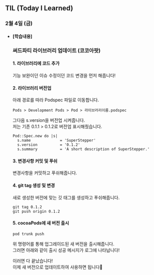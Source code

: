 ## TIL (Today I Learned)

### 2월 4일 (금)   

- #### [학습내용] 
  ### 써드파티 라이브러리 업데이트 (코코아팟)   
  #### 1. 라이브러리에 코드 추가   
  기능 보완이던 이슈 수정이던 코드 변경을 먼저 해줍니다!     
  
  #### 2. 라이브러리 버전업   
  아래 경로를 따라 Podspec 파일로 이동합니다.   
  ```
  Pods > Development Pods > Pod > 라이브러리이름.podspec
  ```
  그다음 s.version을 버전업 시켜줍니다.   
  저는 기존 0.1.1 > 0.1.2로 버전업 표시해줬습니다.   
  ```
  Pod::Spec.new do |s|
    s.name             = 'SuperStepper'
    s.version          = '0.1.2'
    s.summary          = 'A short description of SuperStepper.'
  ```
  
  #### 3. 변경사항 커밋 및 푸쉬   
  변경사항을 커밋하고 푸쉬해줍니다.   
  
  #### 4. git tag 생성 및 변경   
  새로 생성한 버전에 맞는 깃 태그를 생성하고 푸쉬해줍니다.   
  ```
  git tag 0.1.2
  git push origin 0.1.2
  ```

  #### 5. cocoaPods에 새 버전 출시   
  ```
  pod trunk push
  ```
  위 명령어를 통해 업그레이드된 새 버전을 출시해줍니다.   
  그러면 아래와 같이 출시 성공 메시지가 로그에 나타납니다!   

  이러면 다 끝났습니다!   
  이제 새 버전으로 업데이트하여 사용하면 됩니다🙌   
